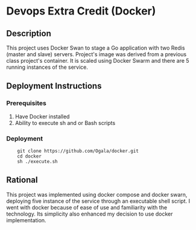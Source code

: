 # Devops Extra Credit (Docker)
## Description
This project uses Docker Swan to stage a Go application with two Redis (master and slave) servers. Project's image was derived from a previous class project's container. It is scaled using Docker Swarm and there are 5 running instances of the service. 
## Deployment Instructions
### Prerequisites
1. Have Docker installed
2. Ability to execute sh and or Bash scripts
### Deployment
```
    git clone https://github.com/Ogala/docker.git
    cd docker
    sh ./execute.sh
```
## Rational
This project was implemented using docker compose and docker swarn, deploying five instance of the service through an executable shell script.
I went with docker because of ease of use and familiarity with the technology. Its simplicity also enhanced my decision to use docker implementation.
